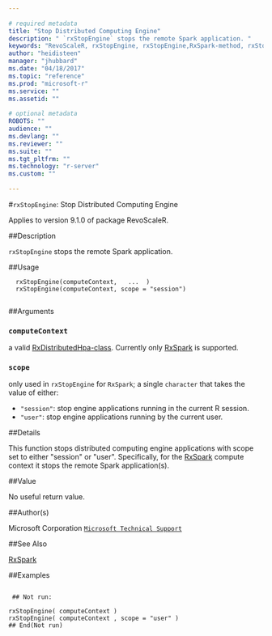 ```yaml
--- 
 
# required metadata 
title: "Stop Distributed Computing Engine" 
description: " `rxStopEngine` stops the remote Spark application. " 
keywords: "RevoScaleR, rxStopEngine, rxStopEngine,RxSpark-method, rxStopEngine,RxDistributedHpa-method, rxStopEngine,RxHadoopMR-method, rxStopEngine,RxHpcServer-method, rxStopEngine,RxInSqlServer-method, rxStopEngine,RxInTeradata-method, rxStopEngine,RxLsfCluster-method, computecontext" 
author: "heidisteen" 
manager: "jhubbard" 
ms.date: "04/18/2017" 
ms.topic: "reference" 
ms.prod: "microsoft-r" 
ms.service: "" 
ms.assetid: "" 
 
# optional metadata 
ROBOTS: "" 
audience: "" 
ms.devlang: "" 
ms.reviewer: "" 
ms.suite: "" 
ms.tgt_pltfrm: "" 
ms.technology: "r-server" 
ms.custom: "" 
 
--- 
```

 
 
 
 
 
 
 
 
 
 #`rxStopEngine`: Stop Distributed Computing Engine

 Applies to version 9.1.0 of package RevoScaleR.
 
 ##Description
 
`rxStopEngine` stops the remote Spark application.
 
 
 ##Usage

```   
  rxStopEngine(computeContext,   ...  )
  rxStopEngine(computeContext, scope = "session")
 
```
 
 ##Arguments

   
    
 ### `computeContext`
 a valid [RxDistributedHpa-class](../../r-reference/revoscaler/rxdistributedhpa-class.md). Currently only [RxSpark](../../r-reference/revoscaler/rxspark.md) is supported.  
  
  
    
 ### `scope`
 only used in `rxStopEngine` for `RxSpark`; a single `character` that takes the value of either:  
*   `"session"`: stop engine applications running in the current R session. 
*   `"user"`: stop engine applications running by the current user. 
  
  
 
 
 
 ##Details
 
This function stops distributed computing engine applications with
scope set to either "session" or "user". Specifically, for the
[RxSpark](../../r-reference/revoscaler/rxspark.md) compute context it stops the remote Spark
application(s).
 
 
 ##Value
 
No useful return value.
 
 ##Author(s)
 
Microsoft Corporation [`Microsoft Technical Support`](https://go.microsoft.com/fwlink/?LinkID=698556&clcid=0x409)

 
 
 ##See Also
 
[RxSpark](../../r-reference/revoscaler/rxspark.md)
   
 ##Examples

 ```
   
  ## Not run:
 
rxStopEngine( computeContext )
rxStopEngine( computeContext , scope = "user" )
 ## End(Not run) 
  
 
```
 
 
